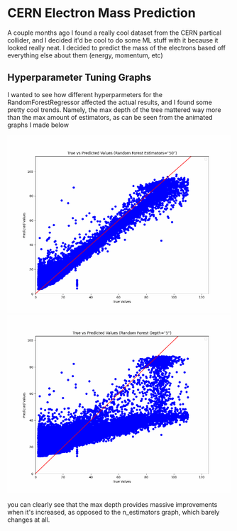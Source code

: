 # CERN Electron Mass Prediction
A couple months ago I found a really cool dataset from the CERN partical collider, and I decided it'd be cool to do some ML stuff with it because it looked really neat.
I decided to predict the mass of the electrons based off everything else about them (energy, momentum, etc)
## Hyperparameter Tuning Graphs

I wanted to see how different hyperparmeters for the RandomForestRegressor affected the actual results, and I found some pretty cool trends.
Namely, the max depth of the tree mattered way more than the max amount of estimators, as can be seen from the animated graphs I made below

![](./fig/EstimatorHyperparameter.gif)
![](./fig/MaxDepthHyperparmeterTuning.gif)

you can clearly see that the max depth provides massive improvements when it's increased, as opposed to the n_estimators graph, which barely changes at all.
